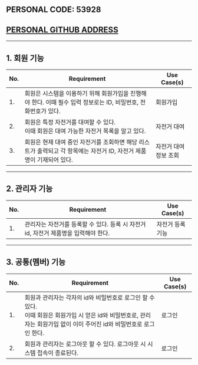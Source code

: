 ## PERSONAL CODE: 53928

## [PERSONAL GITHUB ADDRESS](https://github.com/mimizae)

---

## 1. 회원 기능

| No. | Requirement                                                                                                          | Use Case(s)           |
| --- | -------------------------------------------------------------------------------------------------------------------- | --------------------- |
| 1.  | 회원은 시스템을 이용하기 위해 회원가입을 진행해야 한다. 이때 필수 입력 정보로는 ID, 비밀번호, 전화번호가 있다.       | 회원가입              |
| 2.  | 회원은 특정 자전거를 대여할 수 있다.<br>이때 회원은 대여 가능한 자전거 목록을 알고 있다.<br/>                        | 자전거 대여           |
| 3.  | 회원은 현재 대여 중인 자전거를 조회하면 해당 리스트가 출력되고 각 항목에는 자전거 ID, 자전거 제품명이 기재되어 있다. | 자전거 대여 정보 조회 |

---

## 2. 관리자 기능

| No. | Requirement                                                                         | Use Case(s)      |
| --- | ----------------------------------------------------------------------------------- | ---------------- |
| 1.  | 관리자는 자전거를 등록할 수 있다. 등록 시 자전거 id, 자전거 제품명을 입력해야 한다. | 자전거 등록 기능 |

---

## 3. 공통(멤버) 기능

| No. | Requirement                                                                                                                                                                      | Use Case(s) |
| --- | -------------------------------------------------------------------------------------------------------------------------------------------------------------------------------- | ----------- |
| 1.  | 회원과 관리자는 각자의 id와 비밀번호로 로그인 할 수 있다. <br>이때 회원은 회원가입 시 얻은 id와 비밀번호로, 관리자는 회원가입 없이 이미 주어진 id와 비밀번호로 로그인 한다.</br> | 로그인      |
| 2.  | 회원과 관리자는 로그아웃 할 수 있다. 로그아웃 시 시스템 접속이 종료된다.                                                                                                         | 로그인      |
